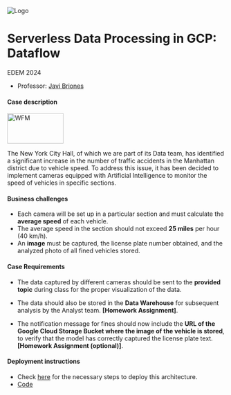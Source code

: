 ![Logo](https://n3m5z7t4.rocketcdn.me/wp-content/plugins/edem-shortcodes/public/img/logo-Edem.png)

# Serverless Data Processing in GCP: Dataflow
EDEM 2024

- Professor: [Javi Briones](https://github.com/jabrio)

#### Case description

<img src="https://logos-world.net/wp-content/uploads/2023/02/NYC-Symbol.png" alt="WFM" width="130" height="70"/>


The New York City Hall, of which we are part of its Data team, has identified a significant increase in the number of traffic accidents in the Manhattan district due to vehicle speed. To address this issue, it has been decided to implement cameras equipped with Artificial Intelligence to monitor the speed of vehicles in specific sections. 

#### Business challenges

- Each camera will be set up in a particular section and must calculate the **average speed** of each vehicle.
- The average speed in the section should not exceed **25 miles** per hour (40 km/h).
- An **image** must be captured, the license plate number obtained, and the analyzed photo of all fined vehicles stored.

#### Case Requirements

- The data captured by different cameras should be sent to the **provided topic** during class for the proper visualization of the data.

- The data should also be stored in the **Data Warehouse** for subsequent analysis by the Analyst team. **[Homework Assignment]**.

- The notification message for fines should now include the **URL of the Google Cloud Storage Bucket where the image of the vehicle is stored**, to verify that the model has correctly captured the license plate text. **[Homework Assignment (optional)]**.

#### Deployment instructions

- Check [here](https://github.com/jabrio/Serverless_EDEM_2024) for the necessary steps to deploy this architecture.
- [Code](https://github.com/jabrio/Serverless_EDEM_2024/tree/main/02_Code)

